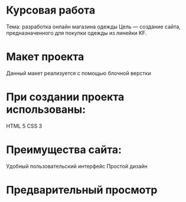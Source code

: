 # Курсовая работа
Тема: разработка онлайн магазина одежды
Цель — создание сайта, предназначенного для покупки одежды из линейки KF.

# Макет проекта

Данный макет реализуется с помощью блочной верстки

# При создании проекта использованы:
HTML 5
CSS 3
# Преимущества сайта:
Удобный пользовательский интерфейс
Простой дизайн
# Предварительный просмотр
